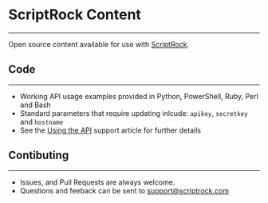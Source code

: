 # ScriptRock Content
---

Open source content available for use with [ScriptRock](https://www.scriptrock.com).

## Code
---
* Working API usage examples provided in Python, PowerShell, Ruby, Perl and Bash
* Standard parameters that require updating inlcude: `apikey`, `secretkey` and `hostname`
* See the [Using the API](https://support.scriptrock.com/hc/en-us/articles/204138560-Using-the-API) support article for further details

## Contibuting
---
* Issues, and Pull Requests are always welcome. 
* Questions and feeback can be sent to [support@scriptrock.com](support@scriptrock.com)
